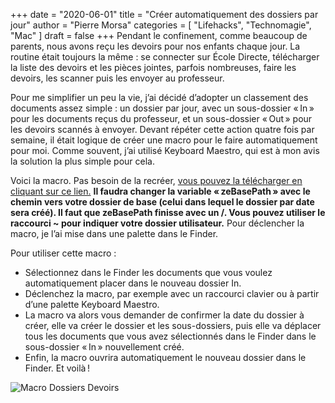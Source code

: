 +++
date        = "2020-06-01"
title       = "Créer automatiquement des dossiers par jour"
author      = "Pierre Morsa"
categories  = [ "Lifehacks", "Technomagie", "Mac" ]
draft       = false
+++
Pendant le confinement, comme beaucoup de parents, nous avons reçu les devoirs pour nos enfants chaque jour. La routine était toujours la même : se connecter sur École Directe, télécharger la liste des devoirs et les pièces jointes, parfois nombreuses, faire les devoirs, les scanner puis les envoyer au professeur.

Pour me simplifier un peu la vie, j’ai décidé d’adopter un classement des documents assez simple : un dossier par jour, avec un sous-dossier « In » pour les documents reçus du professeur, et un sous-dossier « Out » pour les devoirs scannés à envoyer. Devant répéter cette action quatre fois par semaine, il était logique de créer une macro pour le faire automatiquement pour moi. Comme souvent, j’ai utilisé Keyboard Maestro, qui est à mon avis la solution la plus simple pour cela.

Voici la macro. Pas besoin de la recréer, [vous pouvez la télécharger en cliquant sur ce lien.](/files/move-to-devoirs-folder.zip) **Il faudra changer la variable « zeBasePath » avec le chemin vers votre dossier de base (celui dans lequel le dossier par date sera créé). Il faut que zeBasePath finisse avec un /. Vous pouvez utiliser le raccourci ~ pour indiquer votre dossier utilisateur.** Pour déclencher la macro, je l’ai mise dans une palette dans le Finder.

Pour utiliser cette macro :

* Sélectionnez dans le Finder les documents que vous voulez automatiquement placer dans le nouveau dossier In.
* Déclenchez la macro, par exemple avec un raccourci clavier ou à partir d’une palette Keyboard Maestro.
* La macro va alors vous demander de confirmer la date du dossier à créer, elle va créer le dossier et les sous-dossiers, puis elle va déplacer tous les documents que vous avez sélectionnés dans le Finder dans le sous-dossier « In » nouvellement créé.
* Enfin, la macro ouvrira automatiquement le nouveau dossier dans le Finder. Et voilà !

![Macro Dossiers Devoirs](/pictures/2020/06/macro-dossiers-devoirs.jpg)
